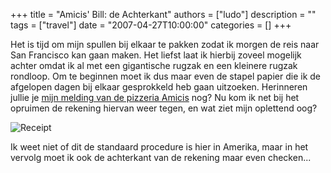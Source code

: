 +++
title = "Amicis' Bill: de Achterkant"
authors = ["ludo"]
description = ""
tags = ["travel"]
date = "2007-04-27T10:00:00"
categories = []
+++

Het is tijd om mijn spullen bij elkaar te pakken zodat ik morgen de reis naar San Francisco kan gaan maken. Het liefst laat ik hierbij zoveel mogelijk achter omdat ik al met een gigantische rugzak en een kleinere rugzak rondloop. Om te beginnen moet ik dus maar even de stapel papier die ik de afgelopen dagen bij elkaar gesprokkeld heb gaan uitzoeken. Herinneren jullie je [mijn melding van de pizzeria Amicis](/posts/what-s-happening-in-san-jose) nog? Nu kom ik net bij het opruimen de rekening hiervan weer tegen, en wat ziet mijn oplettend oog?

![Receipt](DSC_1101.jpg)

Ik weet niet of dit de standaard procedure is hier in Amerika, maar in het vervolg moet ik ook de achterkant van de rekening maar even checken...
